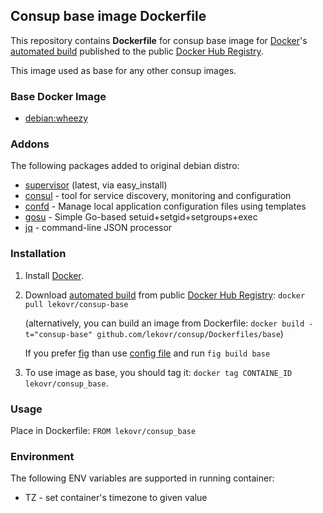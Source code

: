 ## Consup base image Dockerfile

This repository contains **Dockerfile** for consup base image
for [Docker](https://www.docker.com/)'s [automated build](https://registry.hub.docker.com/u/lekovr/consup-base/) 
published to the public [Docker Hub Registry](https://registry.hub.docker.com/).

This image used as base for any other consup images.

### Base Docker Image

* [debian:wheezy](https://registry.hub.docker.com/_/debian/)

### Addons

The following packages added to original debian distro:

* [supervisor](http://supervisord.org/) (latest, via easy_install)
* [consul](https://www.consul.io/) - tool for service discovery, monitoring and configuration
* [confd](https://github.com/kelseyhightower/confd) - Manage local application configuration files using templates
* [gosu](https://github.com/tianon/gosu) - Simple Go-based setuid+setgid+setgroups+exec
* [jq](http://stedolan.github.io/jq) - command-line JSON processor

### Installation

1. Install [Docker](https://www.docker.com/).

2. Download [automated build](https://registry.hub.docker.com/u/lekovr/consup-base/) from public
 [Docker Hub Registry](https://registry.hub.docker.com/): `docker pull lekovr/consup-base`

   (alternatively, you can build an image from Dockerfile: `docker build -t="consup-base" github.com/lekovr/consup/Dockerfiles/base`)

   If you prefer [fig](http://www.fig.sh) than use [config file](https://github.com/LeKovr/consup/fig.yml) and run `fig build base`

3. To use image as base, you should tag it: `docker tag CONTAINE_ID lekovr/consup_base`.

### Usage

Place in Dockerfile: `FROM lekovr/consup_base`

### Environment

The following ENV variables are supported in running container:

* TZ - set container's timezone to given value
